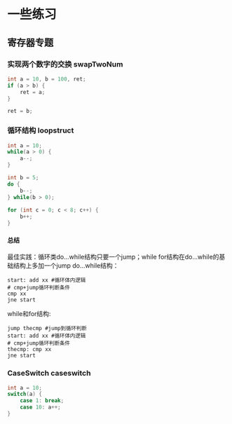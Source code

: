 # 一些练习

## 寄存器专题
### 实现两个数字的交换 swapTwoNum
```c
int a = 10, b = 100, ret;
if (a > b) {
	ret = a;
}

ret = b;
```

### 循环结构 loopstruct
```c
int a = 10;
while(a > 0) {
	a--;
}

int b = 5;
do {
    b--;
} while(b > 0);
    
for (int c = 0; c < 8; c++) {
    b++;
}
```
#### 总结
最佳实践：循环类do...while结构只要一个jump；while for结构在do...while的基础结构上多加一个jump
do...while结构：
```
start: add xx #循环体内逻辑
# cmp+jump循环判断条件
cmp xx 
jne start
```

while和for结构:
```
jump thecmp #jump到循环判断
start: add xx #循环体内逻辑
# cmp+jump循环判断条件
thecmp: cmp xx 
jne start
```

### CaseSwitch caseswitch
```c
int a = 10;
switch(a) {
    case 1: break;
    case 10: a++;
}
```
